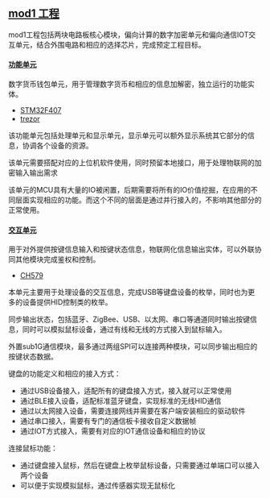 ﻿## [mod1 工程](https://github.com/Qful/keyboard)

mod1工程包括两块电路板核心模块，偏向计算的数字加密单元和偏向通信IOT交互单元，结合外围电路和相应的选择芯片，完成预定工程目标。

#### [功能单元](PART1/)

数字货币钱包单元，用于管理数字货币和相应的信息加解密，独立运行的功能实体。

* [STM32F407](https://github.com/sochub/STM32F407)
* [trezor](https://github.com/trezor)

该功能单元包括处理单元和显示单元，显示单元可以额外显示系统其它部分的信息，协调各个设备的资源。

该单元需要搭配对应的上位机软件使用，同时预留本地接口，用于处理物联网的加密输入输出需求

该单元的MCU具有大量的IO被闲置，后期需要将所有的IO价值挖掘，在应用的不同层面实现相应的功能。而这个不同的层面是通过并行接入的，不影响其他部分的正常使用。

#### [交互单元](PART2/)

用于对外提供按键信息输入和按键状态信息，物联网化信息输出实体，可以外联协同其他模块完成鉴权和控制。

* [CH579](https://github.com/sochub/CH579)

本单元主要用于处理设备的交互信息，完成USB等键盘设备的枚举，同时也为更多的设备提供HID控制类的枚举。

同步输出状态，包括蓝牙、ZigBee、USB、以太网、串口等通道同时输出按键信息，同时可以模拟鼠标设备，通过有线和无线的方式接入到鼠标输入。

外置sub1G通信模块，最多通过两组SPI可以连接两种模块，可以同步输出相应的按键状态数据。


键盘的功能定义和相应的接入方式：

* 通过USB设备接入，适配所有的键盘接入方式，接入就可以正常使用
* 通过BLE接入设备，适配标准蓝牙键盘，实现标准的无线HID通信
* 通过以太网接入设备，需要连接网线并需要在客户端安装相应的驱动软件
* 通过串口接入，需要有专门的通信板卡接收自定义数据帧
* 通过IOT方式接入，需要有对应的IOT通信设备和相应的协议

连接鼠标功能：

* 通过键盘接入鼠标，然后在键盘上枚举鼠标设备，只需要通过单端口可以接入两个设备
* 可以便于实现模拟鼠标，通过传感器实现无鼠标化
